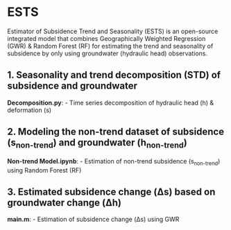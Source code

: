 # ESTS
Estimator of Subsidence Trend and Seasonality (ESTS) is an open-source integrated model that combines Geographically Weighted Regression (GWR) & Random Forest (RF) for estimating the trend and seasonality of subsidence by only using groundwater (hydraulic head) observations.

## 1. Seasonality and trend decomposition (STD) of subsidence and groundwater
**Decomposition.py**: - Time series decomposition of hydraulic head (h) & deformation (s)

## 2. Modeling the non-trend dataset of subsidence (s<sub>non-trend</sub>) and groundwater (h<sub>non-trend</sub>)
**Non-trend Model.ipynb**: -  Estimation of non-trend subsidence (s<sub>non-trend</sub>) using Random Forest (RF) 

## 3. Estimated subsidence change (&Delta;s) based on groundwater change (&Delta;h)
**main.m**: - Estimation of subsidence change (&Delta;s) using GWR
